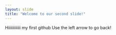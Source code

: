 ```yaml
---
layout: slide
title: "Welcome to our second slide!"
---
```

Hiiiiiiiiiiii my first github 
Use the left arrow to go back!
